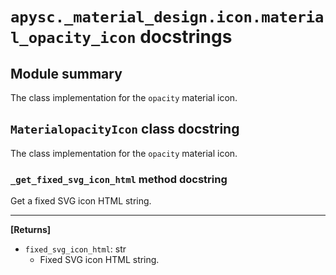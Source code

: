 # `apysc._material_design.icon.material_opacity_icon` docstrings

## Module summary

The class implementation for the `opacity` material icon.

## `MaterialopacityIcon` class docstring

The class implementation for the `opacity` material icon.

### `_get_fixed_svg_icon_html` method docstring

Get a fixed SVG icon HTML string.<hr>

**[Returns]**

- `fixed_svg_icon_html`: str
  - Fixed SVG icon HTML string.